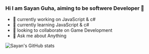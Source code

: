### Hi I am Sayan Guha, aiming to be softwere Developer 👋

<!--
**Sayan625/Sayan625** is a ✨ _special_ ✨ repository because its `README.md` (this file) appears on your GitHub profile.

Here are some ideas to get you started:


-->
- 🔭 currently working on JavaScript & c#
- 🌱 currently learning JavaScript & c#
- 👯 looking to collaborate on Game Development
- 💬 Ask me about Anything

![Sayan's GitHub stats](https://github-readme-stats.vercel.app/api?username=Sayan625&show_icons=true&theme=radical)
